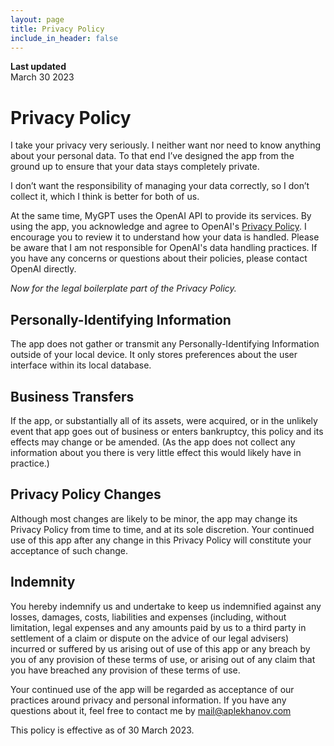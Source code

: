 ```yaml
---
layout: page
title: Privacy Policy
include_in_header: false
---
```


**Last updated**  
March 30 2023

# Privacy Policy
I take your privacy very seriously. I neither want nor need to know anything about your personal data. To that end I’ve designed the app from the ground up to ensure that your data stays completely private.

I don’t want the responsibility of managing your data correctly, so I don’t collect it, which I think is better for both of us.

At the same time, MyGPT uses the OpenAI API to provide its services. By using the app, you acknowledge and agree to OpenAI's [Privacy Policy](https://openai.com/policies/privacy-policy). I encourage you to review it to understand how your data is handled. Please be aware that I am not responsible for OpenAI's data handling practices. If you have any concerns or questions about their policies, please contact OpenAI directly.

*Now for the legal boilerplate part of the Privacy Policy.*

## Personally-Identifying Information

The app does not gather or transmit any Personally-Identifying Information outside of your local device. It only stores preferences about the user interface within its local database.

## Business Transfers

If the app, or substantially all of its assets, were acquired, or in the unlikely event that app goes out of business or enters bankruptcy, this policy and its effects may change or be amended. (As the app does not collect any information about you there is very little effect this would likely have in practice.)

## Privacy Policy Changes

Although most changes are likely to be minor, the app may change its Privacy Policy from time to time, and at its sole discretion. Your continued use of this app after any change in this Privacy Policy will constitute your acceptance of such change.

## Indemnity

You hereby indemnify us and undertake to keep us indemnified against any losses, damages, costs, liabilities and expenses (including, without limitation, legal expenses and any amounts paid by us to a third party in settlement of a claim or dispute on the advice of our legal advisers) incurred or suffered by us arising out of use of this app or any breach by you of any provision of these terms of use, or arising out of any claim that you have breached any provision of these terms of use.

Your continued use of the app will be regarded as acceptance of our practices around privacy and personal information. If you have any questions about it, feel free to contact me by mail@aplekhanov.com

This policy is effective as of 30 March 2023.
